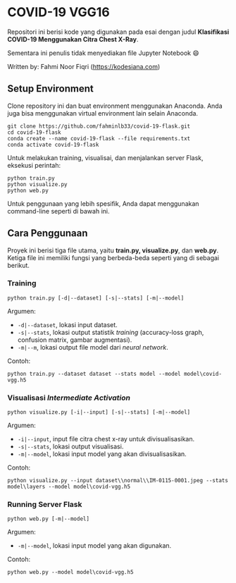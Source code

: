# COVID-19 VGG16

Repositori ini berisi kode yang digunakan pada esai dengan judul 
**Klasifikasi COVID-19 Menggunakan Citra Chest X-Ray**.

Sementara ini penulis tidak menyediakan file Jupyter Notebook :smile:

Written by: Fahmi Noor Fiqri (https://kodesiana.com)

## Setup Environment

Clone repository ini dan buat environment menggunakan Anaconda.
Anda juga bisa menggunakan virtual environment lain selain Anaconda.

```
git clone https://github.com/fahminlb33/covid-19-flask.git
cd covid-19-flask
conda create --name covid-19-flask --file requirements.txt
conda activate covid-19-flask
```

Untuk melakukan training, visualisai, dan menjalankan server Flask,
eksekusi perintah:

```
python train.py
python visualize.py
python web.py
```

Untuk penggunaan yang lebih spesifik, Anda dapat menggunakan command-line
seperti di bawah ini.

## Cara Penggunaan

Proyek ini berisi tiga file utama, yaitu **train.py, visualize.py**, dan
**web.py**. Ketiga file ini memiliki fungsi yang berbeda-beda seperti yang
di sebagai berikut.

### Training

```
python train.py [-d|--dataset] [-s|--stats] [-m|--model]
```

Argumen:

- `-d|--dataset`, lokasi input dataset.
- `-s|--stats`, lokasi output statistik *training* (accuracy-loss graph,
  confusion matrix, gambar augmentasi).
- `-m|--m`, lokasi output file model dari *neural network*.

Contoh:

```
python train.py --dataset dataset --stats model --model model\covid-vgg.h5
```

### Visualisasi *Intermediate Activation*

```
python visualize.py [-i|--input] [-s|--stats] [-m|--model]
```

Argumen:

- `-i|--input`, input file citra chest x-ray untuk divisualisasikan.
- `-s|--stats`, lokasi output visualisasi.
- `-m|--model`, lokasi input model yang akan divisualisasikan.

Contoh:

```
python visualize.py --input dataset\\normal\\IM-0115-0001.jpeg --stats model\layers --model model\covid-vgg.h5
```

### Running Server Flask

```
python web.py [-m|--model]
```

Argumen:

- `-m|--model`, lokasi input model yang akan digunakan.

Contoh:

```
python web.py --model model\covid-vgg.h5
```
